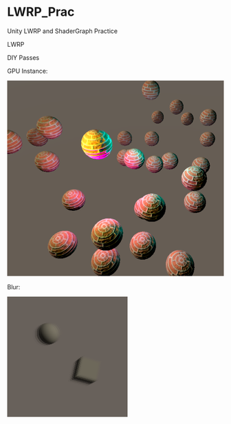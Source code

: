# LWRP_Prac
Unity  LWRP and ShaderGraph Practice

LWRP 

DIY Passes

GPU Instance:

![image](https://github.com/YoyoSika/LWRP_Prac/blob/master/Assets/YoyoTests/LWRPTest/GPUInstance/InstancePass.png)

Blur:

![image](https://github.com/YoyoSika/LWRP_Prac/blob/master/Assets/YoyoTests/LWRPTest/Blur/Blur.png)



